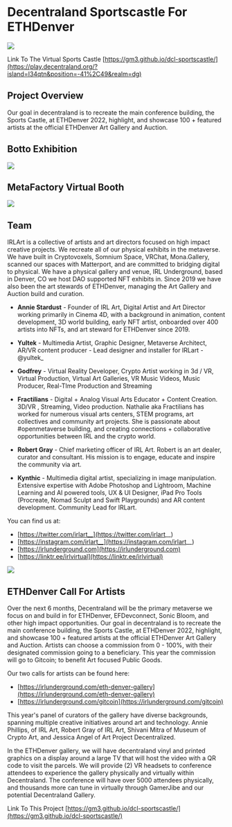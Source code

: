 # Decentraland Sportscastle For ETHDenver

![](https://i.imgur.com/qis0lcd.png)

Link To The Virtual Sports Castle [https://gm3.github.io/dcl-sportscastle/](https://play.decentraland.org/?island=I34qtn&position=-41%2C49&realm=dg)


## Project Overview

Our goal in decentraland is to recreate the main conference building, the Sports Castle, at ETHDenver 2022, highlight, and showcase 100 + featured artists at the official ETHDenver Art Gallery and Auction.

## Botto Exhibition
![](https://i.imgur.com/Mjuu1tq.png)

## MetaFactory Virtual Booth 

![](https://i.imgur.com/IoMbFfb.png)



## Team 
IRLArt is a collective of artists and art directors focused on high impact creative projects. We recreate all of our physical exhibits in the metaverse. We have built in Cryptovoxels, Somnium Space, VRChat, Mona.Gallery, scanned our spaces with Matterport, and are committed to bridging digital to physical. We have a physical gallery and venue, IRL Underground, based in Denver, CO we host DAO supported NFT exhibits in. Since 2019 we have also been the art stewards of ETHDenver, managing the Art Gallery and Auction build and curation.

* **Annie Stardust** - Founder of IRL Art, Digital Artist and Art Director working primarily in Cinema 4D, with a background in animation, content development, 3D world building, early NFT artist, onboarded over 400 artists into NFTs, and art steward for ETHDenver since 2019.

* **Yultek** - Multimedia Artist, Graphic Designer, Metaverse Architect, AR/VR content producer - Lead designer and installer for IRLart - @yultek_

* **Godfrey** - Virtual Reality Developer, Crypto Artist working in 3d / VR, Virtual Production, Virtual Art Galleries, VR Music Videos, Music Producer, Real-TIme Production and Streaming

* **Fractilians** - Digital + Analog Visual Arts Educator + Content Creation. 3D/VR , Streaming, Video production. Nathalie aka Fractilians has worked for numerous visual arts centers, STEM programs, art collectives and community art projects. She is passionate about #openmetaverse building, and creating connections + collaborative opportunities between IRL and the crypto world.

* **Robert Gray** - Chief marketing officer of IRL Art. Robert is an art dealer, curator and consultant. His mission is to engage, educate and inspire the community via art.

* **Kynthic** - Multimedia digital artist, specializing in image manipulation. Extensive expertise with Adobe Photoshop and Lightroom, Machine Learning and AI powered tools, UX & UI Designer, iPad Pro Tools (Procreate, Nomad Sculpt and Swift Playgrounds) and AR content development. Community Lead for IRLart.

You can find us at:

* [https://twitter.com/irlart__](https://twitter.com/irlart__) 
* [https://instagram.com/irlart__](https://instagram.com/irlart__) 
* [https://irlunderground.com](https://irlunderground.com) 
* [https://linktr.ee/irlvirtual](https://linktr.ee/irlvirtual)


![](https://i.imgur.com/r2jYuDU.png)




## ETHDenver Call For Artists
Over the next 6 months, Decentraland will be the primary metaverse we focus on and build in for ETHDenver, EFDevconnect, Sonic Bloom, and other high impact opportunities. Our goal in decentraland is to recreate the main conference building, the Sports Castle, at ETHDenver 2022, highlight, and showcase 100 + featured artists at the official ETHDenver Art Gallery and Auction. Artists can choose a commission from 0 - 100%, with their designated commission going to a beneficiary. This year the commission will go to Gitcoin; to benefit Art focused Public Goods.

Our two calls for artists can be found here: 
* [https://irlunderground.com/eth-denver-gallery](https://irlunderground.com/eth-denver-gallery) 
* [https://irlunderground.com/gitcoin](https://irlunderground.com/gitcoin)

This year's panel of curators of the gallery have diverse backgrounds, spanning multiple creative initiatives around art and technology. Annie Phillips, of IRL Art, Robert Gray of IRL Art, Shivani Mitra of Museum of Crypto Art, and Jessica Angel of Art Project Decentralized.

In the ETHDenver gallery, we will have decentraland vinyl and printed graphics on a display around a large TV that will host the video with a QR code to visit the parcels. We will provide (2) VR headsets to conference attendees to experience the gallery physically and virtually within Decentraland. The conference will have over 5000 attendees physically, and thousands more can tune in virtually through GamerJibe and our potential Decentraland Gallery.

Link To This Project [https://gm3.github.io/dcl-sportscastle/](https://gm3.github.io/dcl-sportscastle/)






